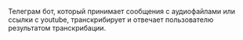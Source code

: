 Телеграм бот, который принимает сообщения с аудиофайлами или ссылки с youtube, транскрибирует и отвечает пользователю результатом транскрибации.
